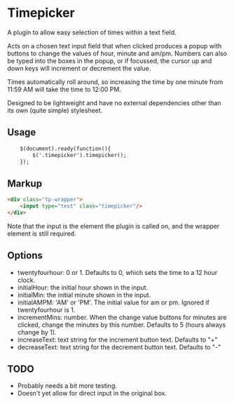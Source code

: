Timepicker
==========

A plugin to allow easy selection of times within a text field.

Acts on a chosen text input field that when clicked produces a popup with buttons to change the values of hour, minute and am/pm. Numbers can also be typed into the boxes in the popup, or if focussed, the cursor up and down keys will increment or decrement the value.

Times automatically roll around, so increasing the time by one minute from 11:59 AM will take the time to 12:00 PM.

Designed to be lightweight and have no external dependencies other than its own (quite simple) stylesheet.

Usage
-----
```html
    $(document).ready(function(){
        $('.timepicker').timepicker();
    });
```

Markup
------
```html
<div class="tp-wrapper">
    <input type="text" class="timepicker"/>
</div>
```

Note that the input is the element the plugin is called on, and the wrapper element is still required.


Options
-------

- twentyfourhour: 0 or 1. Defaults to 0, which sets the time to a 12 hour clock.
- initialHour: the initial hour shown in the input.
- initialMin: the initial minute shown in the input.
- initialAMPM: 'AM' or 'PM'. The initial value for am or pm. Ignored if twentyfourhour is 1.
- incrementMins: number. When the change value buttons for minutes are clicked, change the minutes by this number. Defaults to 5 (hours always change by 1).
- increaseText: text string for the increment button text. Defaults to "+"
- decreaseText: text string for the decrement button text. Defaults to "-"


TODO
----

- Probably needs a bit more testing.
- Doesn't yet allow for direct input in the original box.

